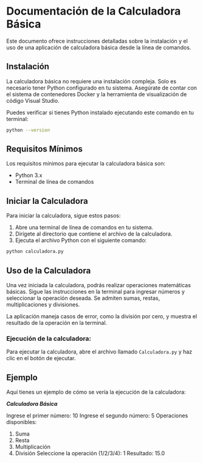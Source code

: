 # Documentación de la Calculadora Básica

Este documento ofrece instrucciones detalladas sobre la instalación y el uso de una aplicación de calculadora básica desde la línea de comandos.

## Instalación

La calculadora básica no requiere una instalación compleja. Solo es necesario tener Python configurado en tu sistema. Asegúrate de contar con el sistema de contenedores Docker y la herramienta de visualización de código Visual Studio.


Puedes verificar si tienes Python instalado ejecutando este comando en tu terminal:
```bash
python --version
```
## Requisitos Mínimos

Los requisitos mínimos para ejecutar la calculadora básica son:

- Python 3.x
- Terminal de línea de comandos

## Iniciar la Calculadora

Para iniciar la calculadora, sigue estos pasos:

1. Abre una terminal de línea de comandos en tu sistema.
2. Dirígete al directorio que contiene el archivo de la calculadora.
3. Ejecuta el archivo Python con el siguiente comando:

```bash
python calculadora.py
```
## Uso de la Calculadora

Una vez iniciada la calculadora, podrás realizar operaciones matemáticas básicas. Sigue las instrucciones en la terminal para ingresar números y seleccionar la operación deseada. Se admiten sumas, restas, multiplicaciones y divisiones.

La aplicación maneja casos de error, como la división por cero, y muestra el resultado de la operación en la terminal.

### Ejecución de la calculadora:

Para ejecutar la calculadora, abre el archivo llamado `Calculadora.py` y haz clic en el botón de ejecutar.

## Ejemplo

Aquí tienes un ejemplo de cómo se vería la ejecución de la calculadora:

***Calculadora Básica***

Ingrese el primer número: 10
Ingrese el segundo número: 5
Operaciones disponibles:
1. Suma
2. Resta
3. Multiplicación
4. División
Seleccione la operación (1/2/3/4): 1
Resultado: 15.0


